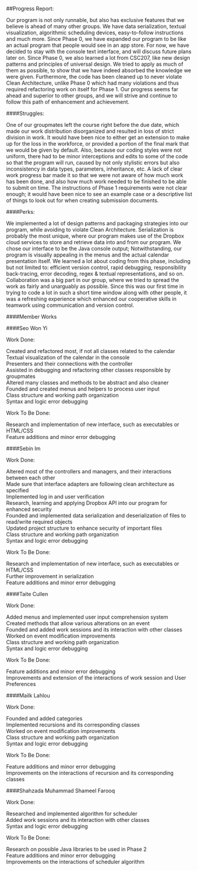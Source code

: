 ##Progress Report:

Our program is not only runnable, but also has exclusive features that we believe is ahead of many other groups. We
have data serialization, textual visualization, algorithmic scheduling devices, easy-to-follow instructions and much
more. Since Phase 0, we have expanded our program to be like an actual program that people would see in an app
store. For now, we have decided to stay with the console text interface, and will discuss future plans later on.
Since Phase 0, we also learned a lot from CSC207, like new design patterns and principles of universal design. We
tried to apply as much of them as possible, to show that we have indeed absorbed the knowledge we were given.
Furthermore, the code has been cleaned up to never violate Clean Architecture, unlike Phase 0 which had many
violations and thus required refactoring work on itself for Phase 1. Our progress seems far ahead and superior to
other groups, and we will strive and continue to follow this path of enhancement and achievement.

####Struggles:

One of our groupmates left the course right before the due date, which made our work distribution disorganized
and resulted in loss of strict division in work. It would have been nice to either get an extension to make up
for the loss in the workforce, or provided a portion of the final mark that we would be given by default.
Also, because our coding styles were not uniform, there had to be minor interceptions and edits to some of the code
so that the program will run, caused by not only stylistic errors but also inconsistency in data types, parameters,
inheritance, etc.
A lack of clear work progress bar made it so that we were not aware of how much work has been done, and also
how much work needed to be finished to be able to submit on time.
The instructions of Phase 1 requirements were not clear enough; it would have been nice to see an example case or
a descriptive list of things to look out for when creating submission documents.

####Perks:

We implemented a lot of design patterns and packaging strategies into our program, while avoiding to violate Clean
Architecture.
Serialization is probably the most unique, where our program makes use of the Dropbox cloud services to store and
retrieve data into and from our program.
We chose our interface to be the Java console output; Notwithstanding, our program is visually appealing in the
menus and the actual calendar presentation itself.
We learned a lot about coding from this phase, including but not limited to: efficient version control, rapid
debugging, responsibility back-tracing, error decoding, regex & textual representations, and so on.
Collaboration was a big part in our group, where we tried to spread the work as fairly and unarguably as possible.
Since this was our first time in trying to code a lot in such a short time window along with other people, it was
a refreshing experience which enhanced our cooperative skills in teamwork using communication and version control.

####Member Works

####Seo Won Yi

Work Done:

Created and refactored most, if not all classes related to the calendar\
Textual visualization of the calendar in the console\
Presenters and their connections with the controller\
Assisted in debugging and refactoring other classes responsible by groupmates\
Altered many classes and methods to be abstract and also cleaner\
Founded and created menus and helpers to process user input\
Class structure and working path organization\
Syntax and logic error debugging

Work To Be Done:

Research and implementation of new interface, such as executables or HTML/CSS\
Feature additions and minor error debugging

####Sebin Im

Work Done:

Altered most of the controllers and managers, and their interactions between each other\
Made sure that interface adapters are following clean architecture as specified\
Implemented log in and user verification\
Research, learning and applying Dropbox API into our program for enhanced security\
Founded and implemented data serialization and deserialization of files to read/write required objects\
Updated project structure to enhance security of important files\
Class structure and working path organization\
Syntax and logic error debugging

Work To Be Done:

Research and implementation of new interface, such as executables or HTML/CSS\
Further improvement in serialization\
Feature additions and minor error debugging

####Taite Cullen

Work Done:

Added menus and implemented user input comprehension system\
Created methods that allow various alterations on an event\
Founded and added work sessions and its interaction with other classes\
Worked on event modification improvements\
Class structure and working path organization\
Syntax and logic error debugging

Work To Be Done:

Feature additions and minor error debugging\
Improvements and extension of the interactions of work session and User Preferences

####Mailk Lahlou

Work Done:

Founded and added categories\
Implemented recursions and its corresponding classes\
Worked on event modification improvements\
Class structure and working path organization\
Syntax and logic error debugging

Work To Be Done:

Feature additions and minor error debugging\
Improvements on the interactions of recursion and its corresponding classes

####Shahzada Muhammad Shameel Farooq

Work Done:

Researched and implemented algorithm for scheduler\
Added work sessions and its interaction with other classes\
Syntax and logic error debugging

Work To Be Done:

Research on possible Java libraries to be used in Phase 2\
Feature additions and minor error debugging\
Improvements on the interactions of scheduler algorithm